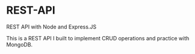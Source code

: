 # REST-API
REST API with Node and Express.JS

This is a REST API I built to implement CRUD operations and practice with MongoDB.

